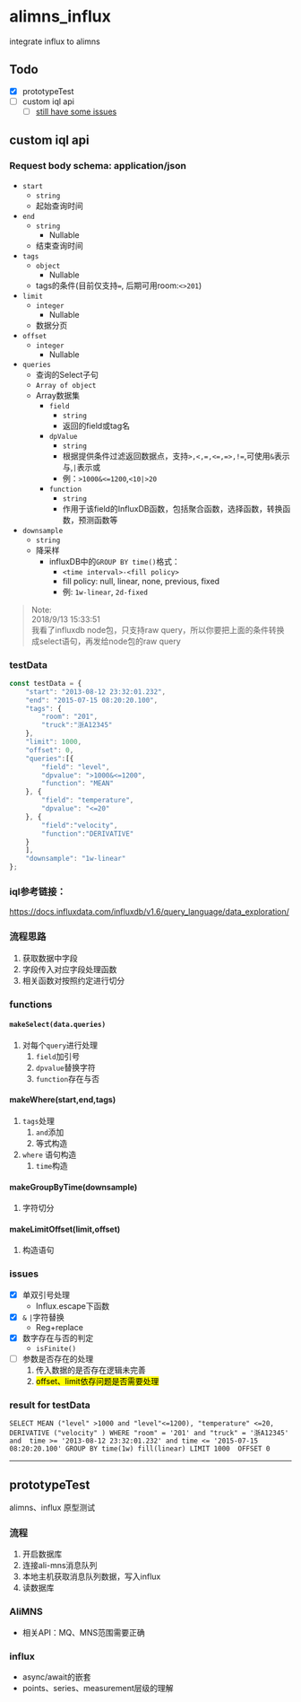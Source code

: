 # alimns_influx

integrate influx to alimns

## Todo

- [x] prototypeTest
- [ ] custom iql api
    - [ ] [still have some issues](#issues)

## custom iql api

### Request body schema: application/json

- `start`
    - `string`
    - 起始查询时间
- `end`
    - `string`
        - Nullable
    - 结束查询时间
- `tags`
    - `object`
        - Nullable
    - tags的条件(目前仅支持`=`, 后期可用room:`<>201`)
- `limit`
    - `integer`
        - Nullable
    - 数据分页
- `offset`
    - `integer`
        - Nullable
- `queries`
    - 查询的Select子句
    - `Array of object`
    - Array数据集
        - `field`
            - `string`
            - 返回的field或tag名
        - `dpValue`
            - `string`
            - 根据提供条件过滤返回数据点，支持`>,<,=,<=,=>,!=`,可使用`&`表示与,`|`表示或
            - 例：`>1000&<=1200`,`<10|>20`
        - `function`
            - `string`
            - 作用于该field的InfluxDB函数，包括聚合函数，选择函数，转换函数，预测函数等
- `downsample`
    - `string`
    - 降采样
        - influxDB中的`GROUP BY time()`格式：
            - `<time interval>-<fill policy>`
            - fill policy: null, linear, none, previous, fixed
            - 例: `1w-linear`, `2d-fixed`

> Note:<br> 2018/9/13 15:33:51<br>我看了influxdb node包，只支持raw query，所以你要把上面的条件转换成select语句，再发给node包的raw query

### testData

```js
const testData = {
    "start": "2013-08-12 23:32:01.232",
    "end": "2015-07-15 08:20:20.100",
    "tags": {
        "room": "201",
        "truck":"浙A12345"
    },
    "limit": 1000,
    "offset": 0,
    "queries":[{
        "field": "level",
        "dpvalue": ">1000&<=1200",
        "function": "MEAN"
    }, {
        "field": "temperature",
        "dpvalue": "<=20"
    }, {
        "field":"velocity",
        "function":"DERIVATIVE"
    }
    ],
    "downsample": "1w-linear"
};
```

### iql参考链接：

<https://docs.influxdata.com/influxdb/v1.6/query_language/data_exploration/>

### 流程思路

1. 获取数据中字段
1. 字段传入对应字段处理函数
1. 相关函数对按照约定进行切分

### functions

#### `makeSelect(data.queries)`

1. 对每个`query`进行处理
    1. `field`加引号
    1. `dpvalue`替换字符
    1. `function`存在与否

#### makeWhere(start,end,tags)

1. `tags`处理
    1. `and`添加
    1. 等式构造
1. `where` 语句构造
    1. `time`构造

#### makeGroupByTime(downsample)

1. 字符切分

#### makeLimitOffset(limit,offset)

1. 构造语句

### issues

- [x] 单双引号处理
    - Influx.escape下函数
- [x] `&` `|`字符替换
    - Reg+replace
- [x] 数字存在与否的判定
     - `isFinite()`
- [ ] 参数是否存在的处理
    1. 传入数据的是否存在逻辑未完善
    1. <mark>offset、limit依存问题是否需要处理

### result for testData

```shell
SELECT MEAN ("level" >1000 and "level"<=1200), "temperature" <=20, DERIVATIVE ("velocity" ) WHERE "room" = '201' and "truck" = '浙A12345' and  time >= '2013-08-12 23:32:01.232' and time <= '2015-07-15 08:20:20.100' GROUP BY time(1w) fill(linear) LIMIT 1000  OFFSET 0
```

---

## prototypeTest

alimns、influx 原型测试

### 流程

1. 开启数据库
1. 连接ali-mns消息队列
1. 本地主机获取消息队列数据，写入influx
1. 读数据库

### AliMNS

- 相关API：MQ、MNS范围需要正确

### influx

- async/await的嵌套
- points、series、measurement层级的理解
